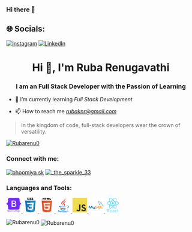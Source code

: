 ### Hi there 👋
## 🌐 Socials:
[![Instagram](https://img.shields.io/badge/Instagram-%23E4405F.svg?logo=Instagram&logoColor=white)](https://www.instagram.com/ruba_hari01/?hl=en) [![LinkedIn](https://img.shields.io/badge/LinkedIn-%230077B5.svg?logo=linkedin&logoColor=white)](https://www.linkedin.com/in/ruba-renugavathi/)

<h1 align="center">Hi 👋, I'm Ruba Renugavathi</h1>
<h3 align="center">I am an Full Stack Developer with the Passion of Learning</h3>

- 🌱 I’m currently learning *Full Stack Development*

- 📫 How to reach me *rubaknr@gmail.com*

> In the kingdom of code, full-stack developers wear the crown of versatility.

<p align="left"> <a href="https://github.com/ryo-ma/github-profile-trophy"><img src="https://github-profile-trophy.vercel.app/?username=Rubarenu0" alt="Rubarenu0" /></a> </p>

<h3 align="left">Connect with me:</h3>
<p align="left">
<a href="https://linkedin.com/in/ruba-renugavathi" target="blank"><img align="center" src="https://raw.githubusercontent.com/rahuldkjain/github-profile-readme-generator/master/src/images/icons/Social/linked-in-alt.svg" alt="bhoomiya sk" height="30" width="40" /></a>
<a href="https://instagram.com/ruba_hari01" target="blank"><img align="center" src="https://raw.githubusercontent.com/rahuldkjain/github-profile-readme-generator/master/src/images/icons/Social/instagram.svg" alt="_the_sparkle_33" height="30" width="40" /></a>
</p>

<h3 align="left">Languages and Tools:</h3>
<p align="left"> <a href="https://getbootstrap.com" target="_blank" rel="noreferrer"> <img src="https://raw.githubusercontent.com/devicons/devicon/master/icons/bootstrap/bootstrap-plain-wordmark.svg" alt="bootstrap" width="40" height="40"/> </a>  <a href="https://www.w3schools.com/cpp/" target="_blank" rel="noreferrer">  <a href="https://www.w3schools.com/css/" target="_blank" rel="noreferrer"> <img src="https://raw.githubusercontent.com/devicons/devicon/master/icons/css3/css3-original-wordmark.svg" alt="css3" width="40" height="40"/> </a>  <a href="https://www.w3.org/html/" target="_blank" rel="noreferrer"> <img src="https://raw.githubusercontent.com/devicons/devicon/master/icons/html5/html5-original-wordmark.svg" alt="html5" width="40" height="40"/> </a> <a href="https://www.java.com" target="_blank" rel="noreferrer"> <img src="https://raw.githubusercontent.com/devicons/devicon/master/icons/java/java-original.svg" alt="java" width="40" height="40"/> </a> <a href="https://developer.mozilla.org/en-US/docs/Web/JavaScript" target="_blank" rel="noreferrer"> <img src="https://raw.githubusercontent.com/devicons/devicon/master/icons/javascript/javascript-original.svg" alt="javascript" width="40" height="40"/> </a>  </a> <a href="https://www.mysql.com/" target="_blank" rel="noreferrer"> <img src="https://raw.githubusercontent.com/devicons/devicon/master/icons/mysql/mysql-original-wordmark.svg" alt="mysql" width="40" height="40"/> </a>  <a href="https://reactjs.org/" target="_blank" rel="noreferrer"> <img src="https://raw.githubusercontent.com/devicons/devicon/master/icons/react/react-original-wordmark.svg" alt="react" width="40" height="40"/> </a>  </a> 
</p>

<p><img align="left" src="https://github-readme-stats.vercel.app/api/top-langs?username=Rubarenu0&show_icons=true&locale=en&layout=compact" alt="Rubarenu0" /></p>

<p>&nbsp;<img align="center" src="https://github-readme-stats.vercel.app/api?username=Rubarenu0&show_icons=true&locale=en" alt="Rubarenu0" /></p>
